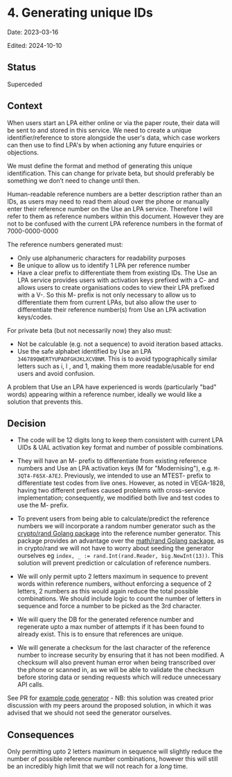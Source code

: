 # 4. Generating unique IDs

Date: 2023-03-16

Edited: 2024-10-10

## Status

Superceded

## Context

When users start an LPA either online or via the paper route, their data will be sent to and stored in this service. We need to create a unique identifier/reference to store alongside the user's data, which case workers can then use to find LPA's by when actioning any future enquiries or objections.

We must define the format and method of generating this unique identification. This can change for private beta, but should preferably be something we don’t need to change until then.

Human-readable reference numbers are a better description rather than an IDs, as users may need to read them aloud over the phone or manually enter their reference number on the Use an LPA service. Therefore I will refer to them as reference numbers within this document. However they are not to be confused with the current LPA reference numbers in the format of 7000-0000-0000

The reference numbers generated must:

- Only use alphanumeric characters for readability purposes
- Be unique to allow us to identify 1 LPA per reference number
- Have a clear prefix to differentiate them from existing IDs. The Use an LPA service provides users with activation keys prefixed with a C- and allows users to create organisations codes to view their LPA prefixed with a V-. So this M- prefix is not only necessary to allow us to differentiate them from current LPAs, but also allow the user to differentiate their reference number(s) from Use an LPA activation keys/codes.


For private beta (but not necessarily now) they also must:

- Not be calculable (e.g. not a sequence) to avoid iteration based attacks.
- Use the safe alphabet identified by Use an LPA `346789QWERTYUPADFGHJKLXCVBNM`. This is to avoid typographically similar letters such as i, l , and 1, making them more readable/usable for end users and avoid confusion.

A problem that Use an LPA have experienced is words (particularly "bad" words) appearing within a reference number, ideally we would like a solution that prevents this.

## Decision

- The code will be 12 digits long to keep them consistent with current LPA UIDs & UAL activation key format and number of possible combinations. 
- They will have an M- prefix to differentiate from existing reference numbers and Use an LPA activation keys (M for "Modernising"), e.g. `M-3QT4-F65X-A7EJ`. Previously, we intended to use an MTEST- prefix to differentiate test codes from live ones. However, as noted in VEGA-1828, having two different prefixes caused problems with cross-service implementation; consequently, we modified both live and test codes to use the M- prefix.

- To prevent users from being able to calculate/predict the reference numbers we will incorporate a random number generator such as the [crypto/rand Golang package](https://pkg.go.dev/crypto/rand) into the reference number generator. This package provides an advantage over the [math/rand Golang package](https://pkg.go.dev/math/rand), as in crypto/rand we will not have to worry about seeding the generator ourselves eg `index, _ := rand.Int(rand.Reader, big.NewInt(13))`. This solution will prevent prediction or calculation of reference numbers.

- We will only permit upto 2 letters maximum in sequence to prevent words within reference numbers, without enforcing a sequence of 2 letters, 2 numbers as this would again reduce the total possible combinations. We should include logic to count the number of letters in sequence and force a number to be picked as the 3rd character.
- We will query the DB for the generated reference number and regenerate upto a max number of attempts if it has been found to already exist. This is to ensure that references are unique.
- We will generate a checksum for the last character of the reference number to increase security by ensuring that it has not been modified. A checksum will also prevent human error when being transcribed over the phone or scanned in, as we will be able to validate the checksum before storing data or sending requests which will reduce unnecessary API calls.

See PR for [example code generator](https://github.com/ministryofjustice/opg-data-lpa-id/pull/10) - NB: this solution was created prior discussion with my peers around the proposed solution, in which it was advised that we should not seed the generator ourselves.

## Consequences

Only permitting upto 2 letters maximum in sequence will slightly reduce the number of possible reference number combinations, however this will still be an incredibly high limit that we will not reach for a *long* time. 
